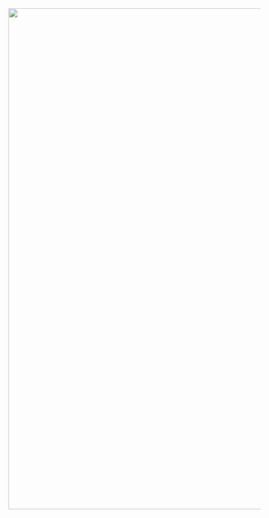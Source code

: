 <img src="https://github.com/ianjure/camiguin-lulc-prediction/blob/main/Elective%202%20-%20Final%20Exam%20-%20Poster.jpg" width="1000"/>
